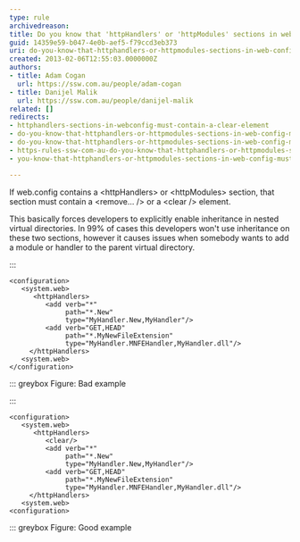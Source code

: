 ```yaml
---
type: rule
archivedreason: 
title: Do you know that 'httpHandlers' or 'httpModules' sections in web.config must contain a 'remove' or 'clear' element?
guid: 14359e59-b047-4e0b-aef5-f79ccd3eb373
uri: do-you-know-that-httphandlers-or-httpmodules-sections-in-web-config-must-contain-a-remove-or-clear-element
created: 2013-02-06T12:55:03.0000000Z
authors:
- title: Adam Cogan
  url: https://ssw.com.au/people/adam-cogan
- title: Danijel Malik
  url: https://ssw.com.au/people/danijel-malik
related: []
redirects:
- httphandlers-sections-in-webconfig-must-contain-a-clear-element
- do-you-know-that-httphandlers-or-httpmodules-sections-in-web-config-must-contain-a-remove-or-a-clear-element
- do-you-know-that-httphandlers-or-httpmodules-sections-in-web-config-must-contain-a-remove3f3f3f-or-a-clear-element
- https-rules-ssw-com-au-do-you-know-that-httphandlers-or-httpmodules-sections-in-web-config-must-contain-a-remove-or-a-clear-element
- you-know-that-httphandlers-or-httpmodules-sections-in-web-config-must-contain-a-remove-or-a-clear-element

---
```


If web.config contains a &lt;httpHandlers&gt; or &lt;httpModules&gt; section, that section must contain a &lt;remove... /&gt; or a &lt;clear /&gt; element.

This basically forces developers to explicitly enable inheritance in nested virtual directories. In 99% of cases this developers won't use inheritance on these two sections, however it causes issues when somebody wants to add a module or handler to the parent virtual directory.

<!--endintro-->



:::


```
<configuration>
   <system.web>
      <httpHandlers>
         <add verb="*" 
              path="*.New" 
              type="MyHandler.New,MyHandler"/>
         <add verb="GET,HEAD" 
              path="*.MyNewFileExtension" 
              type="MyHandler.MNFEHandler,MyHandler.dll"/>
     </httpHandlers>
   <system.web>
</configuration>
```


::: greybox
Figure: Bad example


:::


```
<configuration>
   <system.web>
      <httpHandlers>
         <clear/>
         <add verb="*" 
              path="*.New" 
              type="MyHandler.New,MyHandler"/>
         <add verb="GET,HEAD" 
              path="*.MyNewFileExtension" 
              type="MyHandler.MNFEHandler,MyHandler.dll"/>
     </httpHandlers>
   <system.web>
<configuration>
```


::: greybox
Figure: Good example
